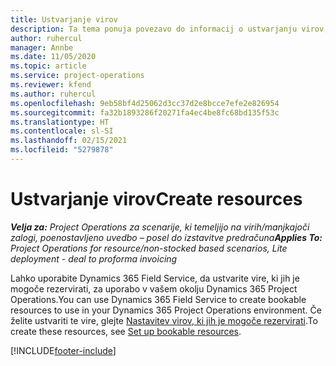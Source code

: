 ```yaml
---
title: Ustvarjanje virov
description: Ta tema ponuja povezavo do informacij o ustvarjanju virov, ki jih je mogoče rezervirati.
author: ruhercul
manager: Annbe
ms.date: 11/05/2020
ms.topic: article
ms.service: project-operations
ms.reviewer: kfend
ms.author: ruhercul
ms.openlocfilehash: 9eb58bf4d25062d3cc37d2e8bcce7efe2e826954
ms.sourcegitcommit: fa32b1893286f20271fa4ec4be8fc68bd135f53c
ms.translationtype: HT
ms.contentlocale: sl-SI
ms.lasthandoff: 02/15/2021
ms.locfileid: "5279878"
---
```

# <a name="create-resources"></a><span data-ttu-id="f9a30-103">Ustvarjanje virov</span><span class="sxs-lookup"><span data-stu-id="f9a30-103">Create resources</span></span>

<span data-ttu-id="f9a30-104">_**Velja za:** Project Operations za scenarije, ki temeljijo na virih/manjkajoči zalogi, poenostavljeno uvedbo – posel do izstavitve predračuna_</span><span class="sxs-lookup"><span data-stu-id="f9a30-104">_**Applies To:** Project Operations for resource/non-stocked based scenarios, Lite deployment - deal to proforma invoicing_</span></span>

<span data-ttu-id="f9a30-105">Lahko uporabite Dynamics 365 Field Service, da ustvarite vire, ki jih je mogoče rezervirati, za uporabo v vašem okolju Dynamics 365 Project Operations.</span><span class="sxs-lookup"><span data-stu-id="f9a30-105">You can use Dynamics 365 Field Service to create bookable resources to use in your Dynamics 365 Project Operations environment.</span></span> <span data-ttu-id="f9a30-106">Če želite ustvariti te vire, glejte [Nastavitev virov, ki jih je mogoče rezervirati](https://docs.microsoft.com/dynamics365/field-service/set-up-bookable-resources).</span><span class="sxs-lookup"><span data-stu-id="f9a30-106">To create these resources, see [Set up bookable resources](https://docs.microsoft.com/dynamics365/field-service/set-up-bookable-resources).</span></span>


[!INCLUDE[footer-include](../includes/footer-banner.md)]